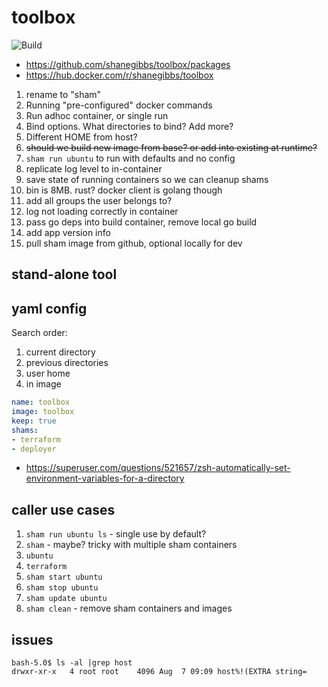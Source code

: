 # toolbox

![Build](https://github.com/shanegibbs/toolbox/workflows/Build/badge.svg)

* <https://github.com/shanegibbs/toolbox/packages>
* <https://hub.docker.com/r/shanegibbs/toolbox>

1. rename to "sham"
1. Running "pre-configured" docker commands
1. Run adhoc container, or single run
1. Bind options. What directories to bind? Add more?
1. Different HOME from host?
1. ~~should we build new image from base? or add into existing at runtime?~~
1. `sham run ubuntu` to run with defaults and no config
1. replicate log level to in-container
1. save state of running containers so we can cleanup shams
1. bin is 8MB. rust? docker client is golang though
1. add all groups the user belongs to?
1. log not loading correctly in container
1. pass go deps into build container, remove local go build
1. add app version info
1. pull sham image from github, optional locally for dev

## stand-alone tool

## yaml config

Search order:

1. current directory
1. previous directories
1. user home
1. in image

```yaml
name: toolbox
image: toolbox
keep: true
shams:
- terraform
- deployer
```

* <https://superuser.com/questions/521657/zsh-automatically-set-environment-variables-for-a-directory>

## caller use cases

1. `sham run ubuntu ls` - single use by default?
1. `sham` - maybe? tricky with multiple sham containers
1. `ubuntu`
1. `terraform`
1. `sham start ubuntu`
1. `sham stop ubuntu`
1. `sham update ubuntu`
1. `sham clean` - remove sham containers and images

## issues

```shell
bash-5.0$ ls -al |grep host
drwxr-xr-x   4 root root    4096 Aug  7 09:09 host%!(EXTRA string=
```
